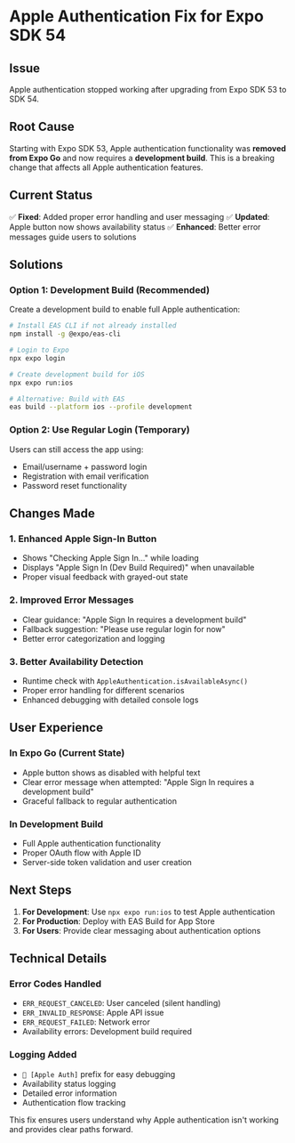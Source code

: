 # Apple Authentication Fix for Expo SDK 54

## Issue
Apple authentication stopped working after upgrading from Expo SDK 53 to SDK 54.

## Root Cause
Starting with Expo SDK 53, Apple authentication functionality was **removed from Expo Go** and now requires a **development build**. This is a breaking change that affects all Apple authentication features.

## Current Status
✅ **Fixed**: Added proper error handling and user messaging
✅ **Updated**: Apple button now shows availability status
✅ **Enhanced**: Better error messages guide users to solutions

## Solutions

### Option 1: Development Build (Recommended)
Create a development build to enable full Apple authentication:

```bash
# Install EAS CLI if not already installed
npm install -g @expo/eas-cli

# Login to Expo
npx expo login

# Create development build for iOS
npx expo run:ios

# Alternative: Build with EAS
eas build --platform ios --profile development
```

### Option 2: Use Regular Login (Temporary)
Users can still access the app using:
- Email/username + password login
- Registration with email verification
- Password reset functionality

## Changes Made

### 1. Enhanced Apple Sign-In Button
- Shows "Checking Apple Sign In..." while loading
- Displays "Apple Sign In (Dev Build Required)" when unavailable
- Proper visual feedback with grayed-out state

### 2. Improved Error Messages
- Clear guidance: "Apple Sign In requires a development build"
- Fallback suggestion: "Please use regular login for now"
- Better error categorization and logging

### 3. Better Availability Detection
- Runtime check with `AppleAuthentication.isAvailableAsync()`
- Proper error handling for different scenarios
- Enhanced debugging with detailed console logs

## User Experience

### In Expo Go (Current State)
- Apple button shows as disabled with helpful text
- Clear error message when attempted: "Apple Sign In requires a development build"
- Graceful fallback to regular authentication

### In Development Build
- Full Apple authentication functionality
- Proper OAuth flow with Apple ID
- Server-side token validation and user creation

## Next Steps

1. **For Development**: Use `npx expo run:ios` to test Apple authentication
2. **For Production**: Deploy with EAS Build for App Store
3. **For Users**: Provide clear messaging about authentication options

## Technical Details

### Error Codes Handled
- `ERR_REQUEST_CANCELED`: User canceled (silent handling)
- `ERR_INVALID_RESPONSE`: Apple API issue
- `ERR_REQUEST_FAILED`: Network error
- Availability errors: Development build required

### Logging Added
- `🍎 [Apple Auth]` prefix for easy debugging
- Availability status logging
- Detailed error information
- Authentication flow tracking

This fix ensures users understand why Apple authentication isn't working and provides clear paths forward.